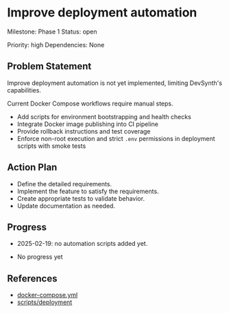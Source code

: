 # Improve deployment automation
Milestone: Phase 1
Status: open

Priority: high
Dependencies: None

## Problem Statement
Improve deployment automation is not yet implemented, limiting DevSynth's capabilities.



Current Docker Compose workflows require manual steps.

- Add scripts for environment bootstrapping and health checks
- Integrate Docker image publishing into CI pipeline
- Provide rollback instructions and test coverage
- Enforce non-root execution and strict `.env` permissions in deployment scripts with smoke tests

## Action Plan
- Define the detailed requirements.
- Implement the feature to satisfy the requirements.
- Create appropriate tests to validate behavior.
- Update documentation as needed.

## Progress
- 2025-02-19: no automation scripts added yet.

- No progress yet

## References

- [docker-compose.yml](../docker-compose.yml)
- [scripts/deployment](../scripts/deployment)
